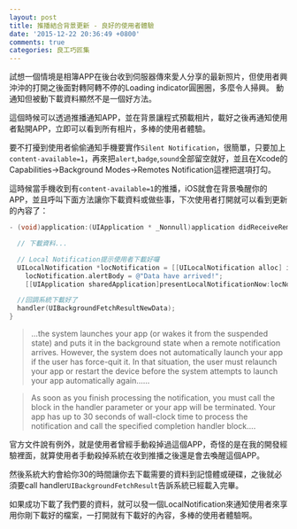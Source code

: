 ```yaml
---
layout: post
title: 推播結合背景更新 - 良好的使用者體驗
date: '2015-12-22 20:36:49 +0800'
comments: true
categories: 良工巧匠集
---
```


試想一個情境是相簿APP在後台收到伺服器傳來愛人分享的最新照片，但使用者興沖沖的打開之後面對轉阿轉不停的Loading indicator圓圈圈，多麼令人掃興。 動通知但被動下載資料顯然不是一個好方法。

這個時候可以透過推播通知APP，並在背景讓程式預載相片，載好之後再通知使用者點開APP，立即可以看到所有相片，多棒的使用者體驗。

要不打擾到使用者偷偷通知手機要實作`Silent Notification`，很簡單，只要加上`content-available=1`，再來把`alert`,`badge`,`sound`全部留空就好，並且在Xcode的Capabilities->Background Modes->Remotes Notification這裡把選項打勾。

這時候當手機收到有`content-available=1`的推播，iOS就會在背景喚醒你的APP，並且呼叫下面方法讓你下載資料或做些事，下次使用者打開就可以看到更新的內容了：

```Objective-C
- (void)application:(UIApplication * _Nonnull)application didReceiveRemoteNotification:(NSDictionary * _Nonnull)userInfo fetchCompletionHandler:(void (^ _Nonnull)(UIBackgroundFetchResult result))handler {

  // 下載資料...

  // Local Notification提示使用者下載好囉
  UILocalNotification *locNotification = [[UILocalNotification alloc] init];
    locNotification.alertBody = @"Data have arrived!";
    [[UIApplication sharedApplication]presentLocalNotificationNow:locNotification];

  //回調系統下載好了
  handler(UIBackgroundFetchResultNewData);
}
```

> ...the system launches your app (or wakes it from the suspended state) and puts it in the background state when a remote notification arrives. However, the system does not automatically launch your app if the user has force-quit it. In that situation, the user must relaunch your app or restart the device before the system attempts to launch your app automatically again......

> As soon as you finish processing the notification, you must call the block in the handler parameter or your app will be terminated. Your app has up to 30 seconds of wall-clock time to process the notification and call the specified completion handler block....

官方文件說有例外，就是使用者曾經手動殺掉過這個APP，奇怪的是在我的開發經驗裡面，就算使用者手動殺掉系統在收到推播之後還是會去喚醒這個APP。

然後系統大約會給你30的時間讓你去下載需要的資料到記憶體或硬碟，之後就必須要call handler`UIBackgroundFetchResult`告訴系統已經載入完畢。

如果成功下載了我們要的資料，就可以發一個LocalNotification來通知使用者來享用你剛下載好的檔案，一打開就有下載好的內容，多棒的使用者體驗啊。
